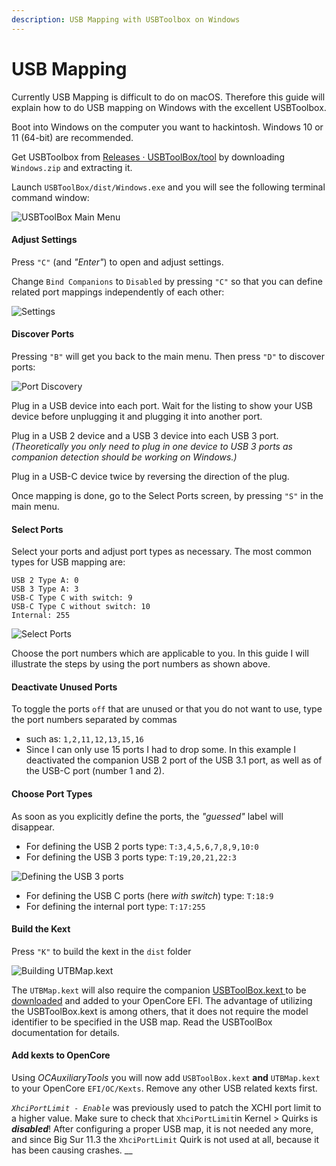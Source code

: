 ```yaml
---
description: USB Mapping with USBToolbox on Windows
---
```


# USB Mapping

Currently USB Mapping is difficult to do on macOS. Therefore this guide will explain how to do USB mapping on Windows with the excellent USBToolbox.&#x20;

Boot into Windows on the computer you want to hackintosh. Windows 10 or 11 (64-bit) are recommended.&#x20;

Get USBToolbox from [Releases · USBToolBox/tool](https://github.com/USBToolBox/tool/releases) by downloading `Windows.zip` and extracting it.

Launch `USBToolBox/dist/Windows.exe` and you will see the following terminal command window:

![USBToolBox Main Menu](<../../.gitbook/assets/image (1).png>)

#### Adjust Settings

Press `"C"` (and _"Enter"_) to open and adjust settings.

Change `Bind Companions` to `Disabled` by pressing `"C"` so that you can define related port mappings independently of each other:

![Settings](../../.gitbook/assets/USBToolbox-02.PNG)

#### Discover Ports

Pressing `"B"` will get you back to the main menu. Then  press `"D"` to discover ports:

![Port Discovery](../../.gitbook/assets/USBToolbox-03.PNG)

Plug in a USB device into each port. Wait for the listing to show your USB device before unplugging it and plugging it into another port.

Plug in a USB 2 device and a USB 3 device into each USB 3 port. _(Theoretically you only need to plug in one device to USB 3 ports as companion detection should be working on Windows.)_

Plug in a USB-C device twice by reversing the direction of the plug.

Once mapping is done, go to the Select Ports screen, by pressing `"S"` in the main menu.

#### Select Ports

Select your ports and adjust port types as necessary. The most common types for USB mapping are:

```
USB 2 Type A: 0
USB 3 Type A: 3
USB-C Type C with switch: 9
USB-C Type C without switch: 10
Internal: 255
```

![Select Ports](../../.gitbook/assets/USBToolbox-04.PNG)

Choose the port numbers which are applicable to you. In this guide I will illustrate the steps by using the port numbers as shown above.

#### Deactivate Unused Ports

To toggle the ports `off` that are unused or that you do not want to use, type the port numbers separated by commas&#x20;

* such as: `1,2,11,12,13,15,16`&#x20;
* Since I can only use 15 ports I had to drop some. In this example I deactivated the companion USB 2 port of the USB 3.1 port, as well as of the USB-C port (number 1 and 2).

#### Choose Port Types

As soon as you explicitly define the ports, the _"guessed"_ label will disappear.

* For defining the USB 2 ports type: `T:3,4,5,6,7,8,9,10:0`
* For defining the USB 3 ports type: `T:19,20,21,22:3`

![Defining the USB 3 ports](../../.gitbook/assets/USBToolbox-04b.PNG)

* For defining the USB C ports (here _with switch_) type: `T:18:9`
* For defining the internal port type: `T:17:255`

#### Build the Kext

Press `"K"` to build the kext in the `dist` folder

![Building UTBMap.kext](../../.gitbook/assets/USBToolbox-05.PNG)

The `UTBMap.kext` will also require the companion [USBToolBox.kext ](https://github.com/USBToolBox/kext)to be [downloaded](https://github.com/USBToolBox/kext/releases) and added to your OpenCore EFI. The advantage of utilizing the USBToolBox.kext is among others, that it does not require the model identifier to be specified in the USB map. Read the USBToolBox documentation for details.

#### Add kexts to OpenCore

Using _OCAuxiliaryTools_ you will now add `USBToolBox.kext` **and** `UTBMap.kext` to your OpenCore `EFI/OC/Kexts`. Remove any other USB related kexts first.&#x20;

_`XhciPortLimit - Enable`_ was previously used to patch the XCHI port limit to a higher value. Make sure to check that `XhciPortLimit`in Kernel > Quirks is _**disabled**_! After configuring a proper USB map, it is not needed any more, and since Big Sur 11.3 the `XhciPortLimit` Quirk is not used at all, because it has been causing crashes. __&#x20;
